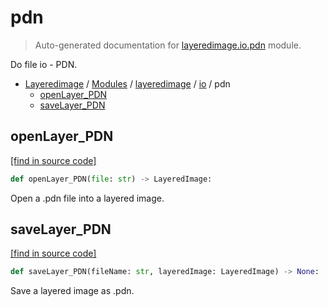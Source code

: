 # pdn

> Auto-generated documentation for [layeredimage.io.pdn](../../../layeredimage/io/pdn.py) module.

Do file io - PDN.

- [Layeredimage](../../README.md#layeredimage-index) / [Modules](../../README.md#layeredimage-modules) / [layeredimage](../index.md#layeredimage) / [io](index.md#io) / pdn
    - [openLayer_PDN](#openlayer_pdn)
    - [saveLayer_PDN](#savelayer_pdn)

## openLayer_PDN

[[find in source code]](../../../layeredimage/io/pdn.py#L17)

```python
def openLayer_PDN(file: str) -> LayeredImage:
```

Open a .pdn file into a layered image.

## saveLayer_PDN

[[find in source code]](../../../layeredimage/io/pdn.py#L55)

```python
def saveLayer_PDN(fileName: str, layeredImage: LayeredImage) -> None:
```

Save a layered image as .pdn.
